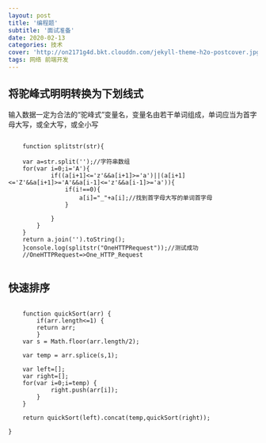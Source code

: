 ```yaml
---
layout: post
title: '编程题'
subtitle: '面试准备'
date: 2020-02-13
categories: 技术
cover: 'http://on2171g4d.bkt.clouddn.com/jekyll-theme-h2o-postcover.jpg'
tags: 网络 前端开发 
---
```


## 将驼峰式明明转换为下划线式

输入数据一定为合法的“驼峰式”变量名，变量名由若干单词组成，单词应当为首字母大写，或全大写，或全小写
<pre><code class="language-css">
    function splitstr(str){
	
	var a=str.split('');//字符串数组
	for(var i=0;i<a.length;i++){
		if(a[i]<='Z'&&a[i]>='A'){
			if((a[i+1]<='z'&&a[i+1]>='a')||(a[i+1]<='Z'&&a[i+1]>='A'&&a[i-1]<='z'&&a[i-1]>='a')){
				if(i!==0){
					a[i]="_"+a[i];//找到首字母大写的单词首字母
				}
				
			}
		}
	}
	return a.join('').toString();
    }console.log(splitstr("OneHTTPRequest"));//测试成功
    //OneHTTPRequest=>One_HTTP_Request
    </code>
</pre>

## 快速排序

<pre><code class="langeage-css">
    function quickSort(arr) {
        if(arr.length<=1) {
  	    return arr;
        }
    var s = Math.floor(arr.length/2);
 
    var temp = arr.splice(s,1);
  
    var left=[];
    var right=[];
    for(var i=0;i<arr.length;i++) {
        if(arr[i]<temp) {
      l     eft.push(arr[i]);
        }
        if(arr[i]>=temp) {
            right.push(arr[i]);
        }
    }
  
    return quickSort(left).concat(temp,quickSort(right));  
  
}
</code></pre>

